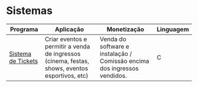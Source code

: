 # Sistemas

Programa            | Aplicação | Monetização | Linguagem
------------------- | --------- | ----------- | ---------
[Sistema de Tickets](https://github.com/lucasbguima/Sistemas/blob/master/Sistema%20de%20Tickets/ticket.c)  | Criar eventos e permitir a venda de ingressos (cinema, festas, shows, eventos esportivos, etc) | Venda do software e instalação / Comissão encima dos ingressos vendidos. | C

